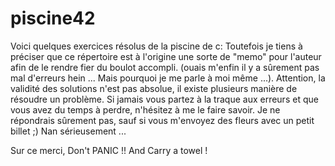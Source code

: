 # piscine42
Voici quelques exercices résolus de la piscine de c:
Toutefois je tiens à préciser que ce répertoire est à l'origine une sorte de "memo" pour l'auteur afin de le rendre fier
du boulot accompli.
(ouais m'enfin il y a sûrement pas mal d'erreurs hein ... Mais pourquoi je me parle à moi même ...).
Attention, la validité des solutions n'est pas absolue, il existe plusieurs manière de résoudre un problème.
Si jamais vous partez à la traque aux erreurs et que vous avez du temps à perdre, n'hésitez à me le faire savoir.
Je ne répondrais sûrement pas, sauf si vous m'envoyez des fleurs avec un petit billet ;) Nan sérieusement ...

Sur ce merci, Don't PANIC !! And Carry a towel !

